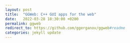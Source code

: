 ```yaml
---
layout: post
title:  "GGWeb: C++ GUI apps for the web"
date:   2022-03-28 18:30:00 +0200
permalink: ggweb
redirect_to: https://github.com/ggerganov/ggweb#readme
categories: jekyll update
---
```

